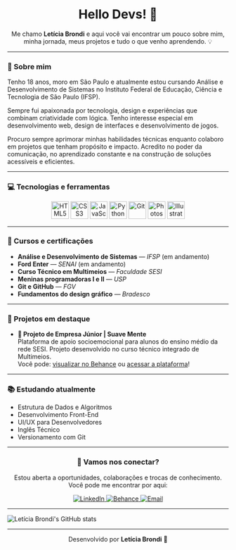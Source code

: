 <h1 align="center"> Hello Devs! 👋</h1>

<p align="center">
    Me chamo <strong>Letícia Brondi</strong> e aqui você vai encontrar um pouco sobre mim, minha jornada, meus projetos e tudo o que venho aprendendo. 💡
</p>

---

<section >
  <h3>🧭 Sobre mim</h3>

  <p>
    Tenho 18 anos, moro em São Paulo e atualmente estou cursando Análise e Desenvolvimento de Sistemas no Instituto Federal de Educação, Ciência e Tecnologia de São Paulo (IFSP).
  </p>

  <p>
    Sempre fui apaixonada por tecnologia, design e experiências que combinam criatividade com lógica. Tenho interesse especial em desenvolvimento web, design de interfaces e desenvolvimento de jogos.
  </p>

  <p>
    Procuro sempre aprimorar minhas habilidades técnicas enquanto colaboro em projetos que tenham propósito e impacto. Acredito no poder da comunicação, no aprendizado constante e na construção de soluções acessíveis e eficientes.
  </p>
</section>

---

<section>
  <h3>💻 Tecnologias e ferramentas</h3>

  <div class="tech-icons" align="center">
    <img src="https://cdn.jsdelivr.net/gh/devicons/devicon/icons/html5/html5-original.svg" height="40" alt="HTML5" />
    <img src="https://cdn.jsdelivr.net/gh/devicons/devicon/icons/css3/css3-original.svg" height="40" alt="CSS3" />
    <img src="https://cdn.jsdelivr.net/gh/devicons/devicon/icons/javascript/javascript-original.svg" height="40" alt="JavaScript"/>
    <img src="https://cdn.jsdelivr.net/gh/devicons/devicon/icons/python/python-original.svg" height="40" alt="Python"/>
    <img src="https://cdn.jsdelivr.net/gh/devicons/devicon/icons/git/git-original.svg" height="40" alt="Git"/>
    <img src="https://cdn.jsdelivr.net/gh/devicons/devicon/icons/photoshop/photoshop-plain.svg" height="40" alt="Photoshop"/>
    <img src="https://cdn.jsdelivr.net/gh/devicons/devicon/icons/illustrator/illustrator-plain.svg" height="40" alt="Illustrator"/>
  </div>
</section>

---

<section >
  <h3>📖 Cursos e certificações</h3>

  <ul>
    <li><strong>Análise e Desenvolvimento de Sistemas</strong> — <em>IFSP</em> (em andamento)</li>
    <li><strong>Ford Enter</strong> — <em>SENAI</em> (em andamento)</li>
    <li><strong>Curso Técnico em Multimeios</strong> — <em>Faculdade SESI</em></li>
    <li><strong>Meninas programadoras I e II</strong> — <em>USP</em></li>
    <li><strong>Git e GitHub</strong> — <em>FGV</em></li>
    <li><strong>Fundamentos do design gráfico</strong> — <em>Bradesco</em></li>
  </ul>
</section>

---

<section>
  <h3>📌 Projetos em destaque</h3>

  <ul>
    <li>
      <strong>🧠 Projeto de Empresa Júnior | Suave Mente</strong>
      <br>
      Plataforma de apoio socioemocional para alunos do ensino médio da rede SESI. Projeto desenvolvido no curso técnico integrado de Multimeios.
      <br>
      Você pode: <a href="https://www.behance.net/leticiabrondi" target="_blank">visualizar no Behance</a> ou <a href="https://suavementeco.github.io/suavemente/" target="_blank">acessar a plataforma</a>!
    </li>
  </ul>
</section>

---

<section>
  <h3>📚 Estudando atualmente</h3>

  <ul>
    <li>Estrutura de Dados e Algoritmos</li>
    <li>Desenvolvimento Front-End</li>
    <li>UI/UX para Desenvolvedores</li>
    <li>Inglês Técnico</li>
    <li>Versionamento com Git</li>
  </ul>
</section>

---

<section class="social-links" align="center">
  <h3>🤝 Vamos nos conectar?</h3>

  <p>Estou aberta a oportunidades, colaborações e trocas de conhecimento.  
  Você pode me encontrar por aqui:</p>

  <a href="https://www.linkedin.com/in/leticiabrondi" target="_blank">
    <img src="https://img.shields.io/badge/LinkedIn-0077B5?style=for-the-badge&logo=linkedin&logoColor=white" alt="LinkedIn"/>
  </a>
  <a href="https://www.behance.net/leticiabrondi" target="_blank">
    <img src="https://img.shields.io/badge/Behance-1769ff?style=for-the-badge&logo=behance&logoColor=white" alt="Behance"/>
  </a>
    <a href="mailto:leticia.brondi@outlook.com" target="_blank">
    <img src="https://img.shields.io/badge/Email-333333?style=for-the-badge&logo=minutemailer&logoColor=white" alt="Email"/>
    </a>

</section>

---

![Letícia Brondi's GitHub stats](https://github-readme-stats.vercel.app/api?username=leticiabrondi&show_icons=true&theme=dracula)

---

<footer>
  <p align="center">Desenvolvido por <strong>Letícia Brondi</strong> 🤍</p>
</footer>
